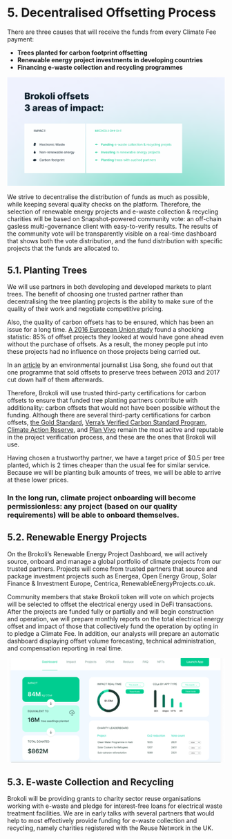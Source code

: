 # 5. Decentralised Offsetting Process

There are three causes that will receive the funds from every Climate Fee payment:

* **Trees planted for carbon footprint offsetting**
* **Renewable energy project investments in developing countries**
* **Financing e-waste collection and recycling programmes**

![Offsetting Impact Holistically](.gitbook/assets/twitter-post-84.png)

We strive to decentralise the distribution of funds as much as possible, while keeping several quality checks on the platform. Therefore, the selection of renewable energy projects and e-waste collection & recycling charities will be based on Snapshot-powered community vote: an off-chain gasless multi-governance client with easy-to-verify results. The results of the community vote will be transparently visible on a real-time dashboard that shows both the vote distribution, and the fund distribution with specific projects that the funds are allocated to. 

## 5.1. **Planting Trees**

We will use partners in both developing and developed markets to plant trees. The benefit of choosing one trusted partner rather than decentralising the tree planting projects is the ability to make sure of the quality of their work and negotiate competitive pricing. 

Also, the quality of carbon offsets has to be ensured, which has been an issue for a long time. [A 2016 European Union study](https://ec.europa.eu/clima/sites/clima/files/ets/docs/clean_dev_mechanism_en.pdf) found a shocking statistic: 85% of offset projects they looked at would have gone ahead even without the purchase of offsets. As a result, the money people put into these projects had no influence on those projects being carried out.

In an [article](https://features.propublica.org/brazil-carbon-offsets/inconvenient-truth-carbon-credits-dont-work-deforestation-redd-acre-cambodia/) by an environmental journalist Lisa Song, she found out that one programme that sold offsets to preserve trees between 2013 and 2017 cut down half of them afterwards. 

Therefore, Brokoli will use trusted third-party certifications for carbon offsets to ensure that funded tree planting partners contribute with additionality: carbon offsets that would not have been possible without the funding. Although there are several third-party certifications for carbon offsets, [the Gold Standard](https://www.goldstandard.org/our-story/who-we-are), [Verra’s Verified Carbon Standard Program](https://verra.org/project/vcs-program/), [Climate Action Reserve](http://www.climateactionreserve.org/), and [Plan Vivo](http://www.planvivo.org/) remain the most acitve and reputable in the project verification process, and these are the ones that Brokoli will use.

Having chosen a trustworthy partner, we have a target price of $0.5 per tree planted, which is 2 times cheaper than the usual fee for similar service. Because we will be planting bulk amounts of trees, we will be able to arrive at these lower prices. 

### In the long run, climate project onboarding will become permissionless: any project \(based on our quality requirements\) will be able to onboard themselves.

## 5.2. **Renewable Energy Projects**

On the Brokoli’s Renewable Energy Project Dashboard, we will actively source, onboard and manage a global portfolio of climate projects from our trusted partners. Projects will come from trusted partners that source and package investment projects such as Energea, Open Energy Group, Solar Finance & Investment Europe, Centrica, RenewableEnergyProjects.co.uk. 

Community members that stake Brokoli token will vote on which projects will be selected to offset the electrical energy used in DeFi transactions. After the projects are funded fully or partially and will begin construction and operation, we will prepare monthly reports on the total electrical energy offset and impact of those that collectively fund the operation by opting in to pledge a Climate Fee. In addition, our analysts will prepare an automatic dashboard displaying offset volume forecasting, technical administration, and compensation reporting in real time.

![Brokoli Climate Dashboard -&amp;gt; Transparent Impact](.gitbook/assets/group-1461.png)

## 5.3. **E-waste Collection and Recycling** 

Brokoli will be providing grants to charity sector reuse organisations working with e-waste and pledge for interest-free loans for electrical waste treatment facilities. We are in early talks with several partners that would help to most effectively provide funding for e-waste collection and recycling, namely charities registered with the Reuse Network in the UK.   


